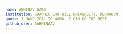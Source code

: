 ```yaml
---
name: ABHINAV GARG
institution: GRAPHIC ERA HILL UNIVERSITY, DEHRADUN
quote: I HAVE ZEAL TO WORK. I CAN DO THE BEST.
github_user: AABHINAAV
---
```

